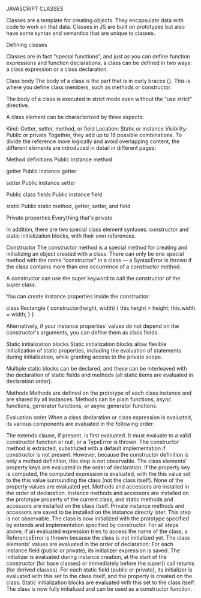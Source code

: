 JAVASCRIPT CLASSES

Classes are a template for creating objects. They encapsulate data with code to work on that data. Classes in JS are built on prototypes but also have some syntax and semantics that are unique to classes.

Defining classes

Classes are in fact "special functions", and just as you can define function expressions and function declarations, a class can be defined in two ways: a class expression or a class declaration.

Class body
The body of a class is the part that is in curly braces {}. This is where you define class members, such as methods or constructor.

The body of a class is executed in strict mode even without the "use strict" directive.

A class element can be characterized by three aspects:

Kind: Getter, setter, method, or field
Location: Static or instance
Visibility: Public or private
Together, they add up to 16 possible combinations. To divide the reference more logically and avoid overlapping content, the different elements are introduced in detail in different pages:

Method definitions
Public instance method

getter
Public instance getter

setter
Public instance setter

Public class fields
Public instance field

static
Public static method, getter, setter, and field

Private properties
Everything that's private

In addition, there are two special class element syntaxes: constructor and static initialization blocks, with their own references.

Constructor
The constructor method is a special method for creating and initializing an object created with a class. There can only be one special method with the name "constructor" in a class — a SyntaxError is thrown if the class contains more than one occurrence of a constructor method.

A constructor can use the super keyword to call the constructor of the super class.

You can create instance properties inside the constructor:

class Rectangle {
  constructor(height, width) {
    this.height = height;
    this.width = width;
  }
}

Alternatively, if your instance properties' values do not depend on the constructor's arguments, you can define them as class fields.

Static initialization blocks
Static initialization blocks allow flexible initialization of static properties, including the evaluation of statements during initialization, while granting access to the private scope.

Multiple static blocks can be declared, and these can be interleaved with the declaration of static fields and methods (all static items are evaluated in declaration order).

Methods
Methods are defined on the prototype of each class instance and are shared by all instances. Methods can be plain functions, async functions, generator functions, or async generator functions.

Evaluation order
When a class declaration or class expression is evaluated, its various components are evaluated in the following order:

The extends clause, if present, is first evaluated. It must evaluate to a valid constructor function or null, or a TypeError is thrown.
The constructor method is extracted, substituted with a default implementation if constructor is not present. However, because the constructor definition is only a method definition, this step is not observable.
The class elements' property keys are evaluated in the order of declaration. If the property key is computed, the computed expression is evaluated, with the this value set to the this value surrounding the class (not the class itself). None of the property values are evaluated yet.
Methods and accessors are installed in the order of declaration. Instance methods and accessors are installed on the prototype property of the current class, and static methods and accessors are installed on the class itself. Private instance methods and accessors are saved to be installed on the instance directly later. This step is not observable.
The class is now initialized with the prototype specified by extends and implementation specified by constructor. For all steps above, if an evaluated expression tries to access the name of the class, a ReferenceError is thrown because the class is not initialized yet.
The class elements' values are evaluated in the order of declaration:
For each instance field (public or private), its initializer expression is saved. The initializer is evaluated during instance creation, at the start of the constructor (for base classes) or immediately before the super() call returns (for derived classes).
For each static field (public or private), its initializer is evaluated with this set to the class itself, and the property is created on the class.
Static initialization blocks are evaluated with this set to the class itself.
The class is now fully initialized and can be used as a constructor function.
